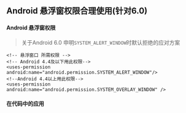 ## Android 悬浮窗权限合理使用(针对6.0) ##

#### Android 悬浮窗权限 ####

> 关于Android 6.0 申明`SYSTEM_ALERT_WINDOW`时默认拒绝的应对方案


	<!-- 悬浮窗口 所需权限 -->
    <!-- Android 4.4及以下用此权限-->
    <uses-permission android:name="android.permission.SYSTEM_ALERT_WINDOW"/>
    <!--Android 4.4以上用此权限-->
    <uses-permission android:name="android.permission.SYSTEM_OVERLAY_WINDOW" />

#### 在代码中的应用 ####





